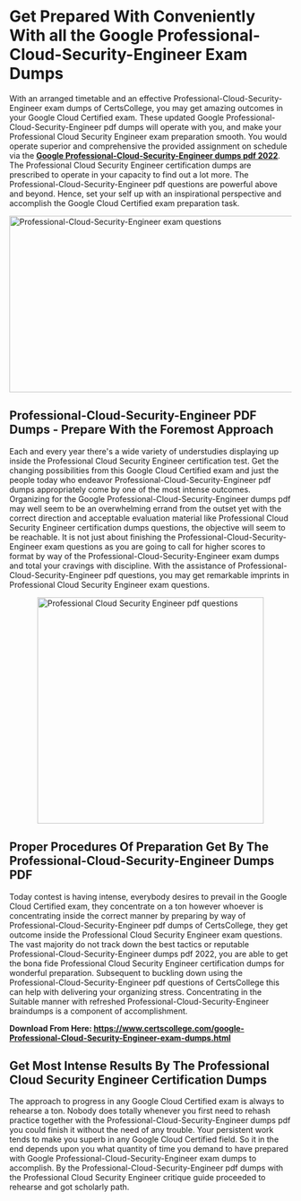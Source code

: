 <h1><strong>Get Prepared With Conveniently With all the Google Professional-Cloud-Security-Engineer Exam Dumps&nbsp;</strong></h1>
<p><span style="font-weight: 400;">With an arranged timetable and an effective  Professional-Cloud-Security-Engineer exam dumps of CertsCollege, you may get amazing outcomes in your Google Cloud Certified exam. These updated Google Professional-Cloud-Security-Engineer pdf dumps will operate with you, and make your Professional Cloud Security Engineer exam preparation smooth. You would operate superior and comprehensive the provided assignment on schedule via the <strong><a href="https://www.certscollege.com/google-Professional-Cloud-Security-Engineer-exam-dumps.html">Google Professional-Cloud-Security-Engineer dumps pdf 2022</a></strong>. The Professional Cloud Security Engineer certification dumps are prescribed to operate in your capacity to find out a lot more. The  Professional-Cloud-Security-Engineer pdf questions are powerful above and beyond. Hence, set your self up with an inspirational perspective and accomplish the Google Cloud Certified exam preparation task.&nbsp;</span></p>
<p><span style="font-weight: 400;"><img style="display: block; margin-left: auto; margin-right: auto;" src="https://i.ibb.co/CPDK3ps/Yellow-and-Blue-Initiative-Blog-Banner.png" alt="Professional-Cloud-Security-Engineer exam questions" width="559" height="315" /></span></p>
<h2><strong>Professional-Cloud-Security-Engineer PDF Dumps - Prepare With the Foremost Approach</strong></h2>
<p><span style="font-weight: 400;">Each and every year there's a wide variety of understudies displaying up inside the Professional Cloud Security Engineer certification test. Get the changing possibilities from this Google Cloud Certified exam and just the people today who endeavor Professional-Cloud-Security-Engineer pdf dumps appropriately come by one of the most intense outcomes. Organizing for the Google Professional-Cloud-Security-Engineer dumps pdf may well seem to be an overwhelming errand from the outset yet with the correct direction and acceptable evaluation material like Professional Cloud Security Engineer certification dumps questions, the objective will seem to be reachable. It is not just about finishing the Professional-Cloud-Security-Engineer exam questions as you are going to call for higher scores to format by way of the Professional-Cloud-Security-Engineer exam dumps and total your cravings with discipline. With the assistance of Professional-Cloud-Security-Engineer pdf questions, you may get remarkable imprints in Professional Cloud Security Engineer exam questions.</span></p>
<p><span style="font-weight: 400;"><a href="https://tinyurl.com/y99qgshn"><img style="display: block; margin-left: auto; margin-right: auto;" src="https://i.ibb.co/9tMrhdY/Teacher-Appreciation-Invitation.png" alt="Professional Cloud Security Engineer pdf questions " width="404" height="404" /></a></span></p>
<h2><strong>Proper Procedures Of Preparation Get By The Professional-Cloud-Security-Engineer Dumps PDF</strong></h2>
<p><span style="font-weight: 400;">Today contest is having intense, everybody desires to prevail in the Google Cloud Certified exam, they concentrate on a ton however whoever is concentrating inside the correct manner by preparing by way of Professional-Cloud-Security-Engineer pdf dumps of CertsCollege, they get outcome inside the Professional Cloud Security Engineer exam questions. The vast majority do not track down the best tactics or reputable Professional-Cloud-Security-Engineer dumps pdf 2022, you are able to get the bona fide Professional Cloud Security Engineer certification dumps for wonderful preparation. Subsequent to buckling down using the  Professional-Cloud-Security-Engineer pdf questions of CertsCollege this can help with delivering your organizing stress. Concentrating in the Suitable manner with refreshed Professional-Cloud-Security-Engineer braindumps is a component of accomplishment.</span></p>
<p><span style="font-weight: 400;"><strong>Download From Here: <a href="https://www.certscollege.com/google-Professional-Cloud-Security-Engineer-exam-dumps.html">https://www.certscollege.com/google-Professional-Cloud-Security-Engineer-exam-dumps.html</a></strong></span></p>
<h2><strong>Get Most Intense Results By The Professional Cloud Security Engineer Certification Dumps</strong></h2>
<p><span style="font-weight: 400;">The approach to progress in any Google Cloud Certified exam is always to rehearse a ton. Nobody does totally whenever you first need to rehash practice together with the Professional-Cloud-Security-Engineer dumps pdf you could finish it without the need of any trouble. Your persistent work tends to make you superb in any Google Cloud Certified field. So it in the end depends upon you what quantity of time you demand to have prepared with Google Professional-Cloud-Security-Engineer exam dumps to accomplish. By the Professional-Cloud-Security-Engineer pdf dumps with the Professional Cloud Security Engineer critique guide proceeded to rehearse and got scholarly path.</span></p>
